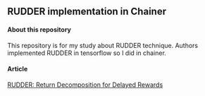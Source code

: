 ## RUDDER implementation in Chainer
#### About this repository

This repository is for my study about RUDDER technique.
Authors implemented RUDDER in tensorflow so I did in chainer.

#### Article

[RUDDER: Return Decomposition for Delayed Rewards](https://arxiv.org/abs/1806.07857)
